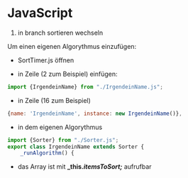 # JavaScript

1. in branch sortieren wechseln

Um einen eigenen Algorythmus einzufügen:

* SortTimer.js öffnen
+ in Zeile (2 zum Beispiel) einfügen:  

```javascript
import {IrgendeinName} from "./IrgendeinName.js";
```

+ in Zeile (16 zum Beispiel)

```javascript
{name: 'IrgendeinName', instance: new IrgendeinName()},
```

+ in dem eigenen Algorythmus 

```javascript
import {Sorter} from "./Sorter.js";
export class IrgendeinName extends Sorter {
    _runAlgorithm() {
```
+ das Array ist mit **_this._itemsToSort;_** aufrufbar
